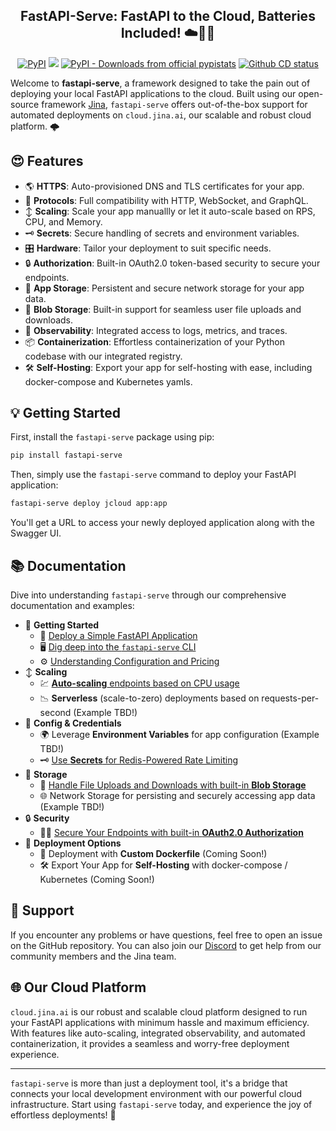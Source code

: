 <p align="center">
<h2 align="center">FastAPI-Serve: FastAPI to the Cloud, Batteries Included! ☁️🔋🚀</h2>
</p>

<p align=center>
<a href="https://pypi.org/project/fastapi-serve/"><img alt="PyPI" src="https://img.shields.io/pypi/v/fastapi-serve?label=Release&style=flat-square"></a>
<a href="https://discord.jina.ai"><img src="https://img.shields.io/discord/1106542220112302130?logo=discord&logoColor=white&style=flat-square"></a>
<a href="https://pypistats.org/packages/fastapi-serve"><img alt="PyPI - Downloads from official pypistats" src="https://img.shields.io/pypi/dm/fastapi-serve?style=flat-square"></a>
<a href="https://github.com/jina-ai/fastapi-serve/actions/workflows/cd.yml"><img alt="Github CD status" src="https://github.com/jina-ai/fastapi-serve/actions/workflows/cd.yml/badge.svg"></a>
</p>

Welcome to **fastapi-serve**, a framework designed to take the pain out of deploying your local FastAPI applications to the cloud. Built using our open-source framework [Jina](https://github.com/jina-ai/jina), `fastapi-serve` offers out-of-the-box support for automated deployments on `cloud.jina.ai`, our scalable and robust cloud platform. 🌩️ 

## 😍 Features 

- 🌎 **HTTPS**: Auto-provisioned DNS and TLS certificates for your app.
- 🔗 **Protocols**: Full compatibility with HTTP, WebSocket, and GraphQL.
- ↕️ **Scaling**: Scale your app manuallly or let it auto-scale based on RPS, CPU, and Memory.
- 🗝️ **Secrets**: Secure handling of secrets and environment variables.
- 🎛️ **Hardware**: Tailor your deployment to suit specific needs.
- 🔒 **Authorization**: Built-in OAuth2.0 token-based security to secure your endpoints. 
- 💾 **App Storage**: Persistent and secure network storage for your app data.
- 🔄 **Blob Storage**: Built-in support for seamless user file uploads and downloads.
- 🔎 **Observability**: Integrated access to logs, metrics, and traces.
- 📦 **Containerization**: Effortless containerization of your Python codebase with our integrated registry.
- 🛠️ **Self-Hosting**: Export your app for self-hosting with ease, including docker-compose and Kubernetes yamls.

## 💡 Getting Started

First, install the `fastapi-serve` package using pip:

```bash
pip install fastapi-serve
```

Then, simply use the `fastapi-serve` command to deploy your FastAPI application:

```bash
fastapi-serve deploy jcloud app:app
```

You'll get a URL to access your newly deployed application along with the Swagger UI.

## 📚 Documentation

Dive into understanding `fastapi-serve` through our comprehensive documentation and examples:

- 🚀 **Getting Started**
    - 🧱 [Deploy a Simple FastAPI Application](docs/simple/)
    - 🖥️ [Dig deep into the `fastapi-serve` CLI](docs/CLI.md)
    - ⚙️ [Understanding Configuration and Pricing](docs/CONFIG.MD)
- ↕️ **Scaling**
    - 💹 [**Auto-scaling** endpoints based on CPU usage](docs/autoscaling/cpu/)
    - 📉 **Serverless** (scale-to-zero) deployments based on requests-per-second (Example TBD!) 
- 🧩 **Config & Credentials**
    - 🌍 Leverage **Environment Variables** for app configuration (Example TBD!)
    - 🗝️ [Use **Secrets** for Redis-Powered Rate Limiting](docs/rate_limit/)
- 💾 **Storage**
    - 📁 [Handle File Uploads and Downloads with built-in **Blob Storage**](docs/file_handling/)
    - 🌐 Network Storage for persisting and securely accessing app data (Example TBD!)
- 🔒 **Security**
    - 👮‍♂️ [Secure Your Endpoints with built-in **OAuth2.0 Authorization**](docs/authorization/)
- 🐳 **Deployment Options**
    - 🚢 Deployment with **Custom Dockerfile** (Coming Soon!)
    - 🛠️ Export Your App for **Self-Hosting** with docker-compose / Kubernetes (Coming Soon!)


## 💪 Support

If you encounter any problems or have questions, feel free to open an issue on the GitHub repository. You can also join our [Discord](https://discord.jina.ai/) to get help from our community members and the Jina team.


## 🌐 Our Cloud Platform  

`cloud.jina.ai` is our robust and scalable cloud platform designed to run your FastAPI applications with minimum hassle and maximum efficiency. With features like auto-scaling, integrated observability, and automated containerization, it provides a seamless and worry-free deployment experience.

---

`fastapi-serve` is more than just a deployment tool, it's a bridge that connects your local development environment with our powerful cloud infrastructure. Start using `fastapi-serve` today, and experience the joy of effortless deployments! 🎊 
